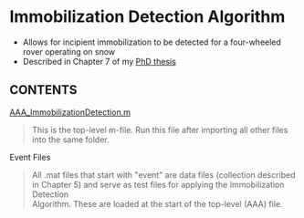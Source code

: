 # Immobilization Detection Algorithm
- Allows for incipient immobilization to be detected for a four-wheeled rover operating on snow
- Described in Chapter 7 of my [PhD thesis](../Thesis_AustinLines_FINAL.pdf)


## CONTENTS
[AAA_ImmobilizationDetection.m](./AAA_ImmobilizationDetection.m)
> This is the top-level m-file. Run this file after importing all other files into the same folder.

Event Files <br>
>All .mat files that start with "event" are data files (collection described in Chapter 5) and serve as test files for applying the Immobilization Detection <br> Algorithm. These are loaded at the start of the top-level (AAA) file.
